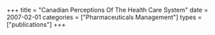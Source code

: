 +++
title = "Canadian Perceptions Of The Health Care System"
date = 2007-02-01
categories = ["Pharmaceuticals Management"]
types = ["publications"]
+++
